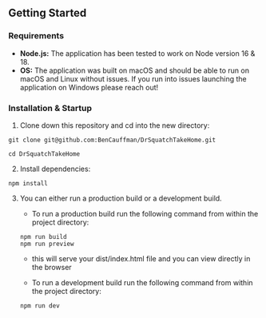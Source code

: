 ## Getting Started

### Requirements

- **Node.js:** The application has been tested to work on Node version 16 & 18.
- **OS:** The application was built on macOS and should be able to run on macOS and Linux without issues. If you run into issues launching the application on Windows please reach out!

### Installation & Startup

1. Clone down this repository and cd into the new directory:

```shell
git clone git@github.com:BenCauffman/DrSquatchTakeHome.git

cd DrSquatchTakeHome
```

2. Install dependencies:

```shell
npm install
```

3. You can either run a production build or a development build.

   - To run a production build run the following command from within the project directory:

   ```shell
   npm run build
   npm run preview
   ```

   - this will serve your dist/index.html file and you can view directly in the browser

   - To run a development build run the following command from within the project directory:

   ```shell
   npm run dev
   ```

